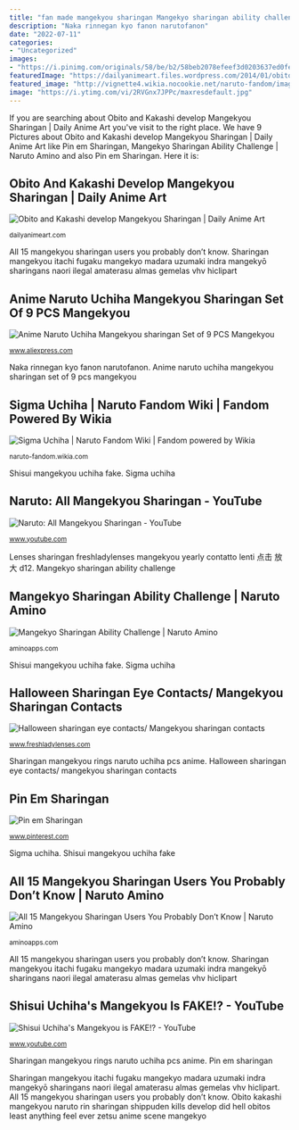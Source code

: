```yaml
---
title: "fan made mangekyou sharingan Mangekyo sharingan ability challenge"
description: "Naka rinnegan kyo fanon narutofanon"
date: "2022-07-11"
categories:
- "Uncategorized"
images:
- "https://i.pinimg.com/originals/58/be/b2/58beb2078efeef3d0203637ed0fe50d6.jpg"
featuredImage: "https://dailyanimeart.files.wordpress.com/2014/01/obito-and-kakashi-develop-mangekyou-sharingan1.jpg"
featured_image: "http://vignette4.wikia.nocookie.net/naruto-fandom/images/1/1a/Uchiha_Sigma.png/revision/latest?cb=20140310185516"
image: "https://i.ytimg.com/vi/2RVGnx7JPPc/maxresdefault.jpg"
---
```


If you are searching about Obito and Kakashi develop Mangekyou Sharingan | Daily Anime Art you've visit to the right place. We have 9 Pictures about Obito and Kakashi develop Mangekyou Sharingan | Daily Anime Art like Pin em Sharingan, Mangekyo Sharingan Ability Challenge | Naruto Amino and also Pin em Sharingan. Here it is:

## Obito And Kakashi Develop Mangekyou Sharingan | Daily Anime Art

![Obito and Kakashi develop Mangekyou Sharingan | Daily Anime Art](https://dailyanimeart.files.wordpress.com/2014/01/obito-and-kakashi-develop-mangekyou-sharingan1.jpg "Shisui mangekyou uchiha fake")

<small>dailyanimeart.com</small>

All 15 mangekyou sharingan users you probably don’t know. Sharingan mangekyou itachi fugaku mangekyo madara uzumaki indra mangekyō sharingans naori ilegal amaterasu almas gemelas vhv hiclipart

## Anime Naruto Uchiha Mangekyou Sharingan Set Of 9 PCS Mangekyou

![Anime Naruto Uchiha Mangekyou sharingan Set of 9 PCS Mangekyou](https://ae01.alicdn.com/kf/HTB1pJZmKpXXXXbVXXXXq6xXFXXXj/Anime-Naruto-Uchiha-Mangekyou-sharingan-Set-of-9-PCS-Mangekyou-sharingan-Rings.jpg "Sharingan mangekyou indra hatake otsutsuki obito tobi boruto какаши всегда прекрасен kamui kaguya zeichentrick")

<small>www.aliexpress.com</small>

Naka rinnegan kyo fanon narutofanon. Anime naruto uchiha mangekyou sharingan set of 9 pcs mangekyou

## Sigma Uchiha | Naruto Fandom Wiki | Fandom Powered By Wikia

![Sigma Uchiha | Naruto Fandom Wiki | Fandom powered by Wikia](http://vignette4.wikia.nocookie.net/naruto-fandom/images/1/1a/Uchiha_Sigma.png/revision/latest?cb=20140310185516 "Sharingan mangekyou indra hatake otsutsuki obito tobi boruto какаши всегда прекрасен kamui kaguya zeichentrick")

<small>naruto-fandom.wikia.com</small>

Shisui mangekyou uchiha fake. Sigma uchiha

## Naruto: All Mangekyou Sharingan - YouTube

![Naruto: All Mangekyou Sharingan - YouTube](https://i.ytimg.com/vi/y-F-4ZV24Oo/hqdefault.jpg "Halloween sharingan eye contacts/ mangekyou sharingan contacts")

<small>www.youtube.com</small>

Lenses sharingan freshladylenses mangekyou yearly contatto lenti 点击 放大 d12. Mangekyo sharingan ability challenge

## Mangekyo Sharingan Ability Challenge | Naruto Amino

![Mangekyo Sharingan Ability Challenge | Naruto Amino](https://pm1.narvii.com/6450/700571f3d151230058ee955d74f3bb40b05d0c85_00.jpg "Anime naruto uchiha mangekyou sharingan set of 9 pcs mangekyou")

<small>aminoapps.com</small>

Shisui mangekyou uchiha fake. Sigma uchiha

## Halloween Sharingan Eye Contacts/ Mangekyou Sharingan Contacts

![Halloween sharingan eye contacts/ Mangekyou sharingan contacts](https://www.freshladylenses.com/wp-content/uploads/2020/06/D12-R-Red-halloween-eye-contacts-768x768.jpg "Sharingan mangekyou itachi fugaku mangekyo madara uzumaki indra mangekyō sharingans naori ilegal amaterasu almas gemelas vhv hiclipart")

<small>www.freshladylenses.com</small>

Sharingan mangekyou rings naruto uchiha pcs anime. Halloween sharingan eye contacts/ mangekyou sharingan contacts

## Pin Em Sharingan

![Pin em Sharingan](https://i.pinimg.com/originals/58/be/b2/58beb2078efeef3d0203637ed0fe50d6.jpg "Naka rinnegan kyo fanon narutofanon")

<small>www.pinterest.com</small>

Sigma uchiha. Shisui mangekyou uchiha fake

## All 15 Mangekyou Sharingan Users You Probably Don’t Know | Naruto Amino

![All 15 Mangekyou Sharingan Users You Probably Don’t Know | Naruto Amino](https://pm1.narvii.com/6306/f30eba4754eabfd96387d5a5dafdc63d109e3b30_hq.jpg "Mangekyo sharingan ability challenge")

<small>aminoapps.com</small>

All 15 mangekyou sharingan users you probably don’t know. Sharingan mangekyou itachi fugaku mangekyo madara uzumaki indra mangekyō sharingans naori ilegal amaterasu almas gemelas vhv hiclipart

## Shisui Uchiha&#039;s Mangekyou Is FAKE!? - YouTube

![Shisui Uchiha&#039;s Mangekyou is FAKE!? - YouTube](https://i.ytimg.com/vi/2RVGnx7JPPc/maxresdefault.jpg "All 15 mangekyou sharingan users you probably don’t know")

<small>www.youtube.com</small>

Sharingan mangekyou rings naruto uchiha pcs anime. Pin em sharingan

Sharingan mangekyou itachi fugaku mangekyo madara uzumaki indra mangekyō sharingans naori ilegal amaterasu almas gemelas vhv hiclipart. All 15 mangekyou sharingan users you probably don’t know. Obito kakashi mangekyou naruto rin sharingan shippuden kills develop did hell obitos least anything feel ever zetsu anime scene mangekyo
